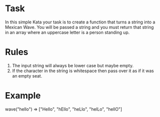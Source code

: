 # Task
In this simple Kata your task is to create a function that turns a string into a Mexican Wave. You will be passed a string and you must return that string in an array where an uppercase letter is a person standing up.

# Rules
1.  The input string will always be lower case but maybe empty.
2.  If the character in the string is whitespace then pass over it as if it was an empty seat.

# Example
wave("hello") => ["Hello", "hEllo", "heLlo", "helLo", "hellO"]
